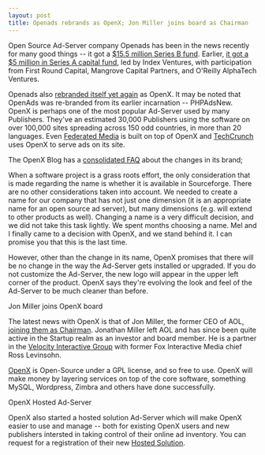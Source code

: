 ```yaml
---
layout: post
title: Openads rebrands as OpenX; Jon Miller joins board as Chairman
---
```


Open Source Ad-Server company Openads has been in the news recently for many good things -- it got a <a href="http://blog.openx.org/01/openads-announces-155m-funding-and-a-free-hosted-ad-server/">$15.5 million Series B fund</a>. Earlier, <a href="http://redeye.firstround.com/2007/06/in_and_out.html">it got a $5 million in Series A capital fund</a>, led by Index Ventures, with participation from  First Round Capital, Mangrove Capital Partners, and O'Reilly AlphaTech Ventures.

Openads also <a href="http://blog.openx.org/02/openads-rebrands-as-openx/">rebranded itself yet again</a> as OpenX. It may be noted that OpenAds was re-branded from its earlier incarnation -- PHPAdsNew. OpenX is perhaps one of the most popular Ad-Server used by many Publishers. They've an estimated 30,000 Publishers using the software on over 100,000 sites spreading across 150 odd countries, in more than 20 languages. Even <a href="http://www.federatedmedia.net/">Federated Media</a> is built on top of OpenX and <a href="http://www.techcrunch.com/">TechCrunch</a> uses OpenX to serve ads on its site.

The OpenX Blog has a  <a href="http://blog.openx.org/02/changes-to-openx-site-and-brand-quick-guide/">consolidated FAQ</a> about the changes in its brand;

When a software project is a grass roots effort, the only consideration that is made regarding the name is whether it is available in Sourceforge. There are no other considerations taken into account. We needed to create a name for our company that has not just one dimension (it is an appropriate name for an open source ad server), but many dimensions (e.g. will extend to other products as well). Changing a name is a very difficult decision, and we did not take this task lightly. We spent months choosing a name. Mel and I finally came to a decision with OpenX, and we stand behind it. I can promise you that this is the last time.

However, other than the change in its name, OpenX promises that there will be no change in the way the Ad-Server gets installed or upgraded. If you do not customize the Ad-Server, the new logo will appear in the upper left corner of the product. OpenX says they're evolving the look and feel of the Ad-Server to be much cleaner than before.

Jon Miller joins OpenX board

The latest news with OpenX is that of Jon Miller, the former CEO of AOL, <a href="http://blog.openx.org/02/jon-miller-joins-openx-board/">joining them as Chairman</a>. Jonathan Miller left AOL and has since been quite active in the Startup realm as an investor and board member. He is a partner in the <a href="/2007/comventures-merges-with-velocity-to-form-velocity-interactive-group/">Velocity Interactive Group</a> with former Fox Interactive Media chief Ross Levinsohn.

<a href="http://www.openx.org/">OpenX</a> is Open-Source under a GPL license, and so free to use. OpenX will make money by layering services on top of the core software, something MySQL, Wordpress, Zimbra and others have done successfully.

OpenX Hosted Ad-Server

OpenX also started a hosted solution Ad-Server which will make OpenX easier to use and manage -- both for existing OpenX users and new publishers intersted in taking control of their online ad inventory. You can request for a registration of their new <a href="http://www.openx.org/hosted">Hosted Solution</a>.